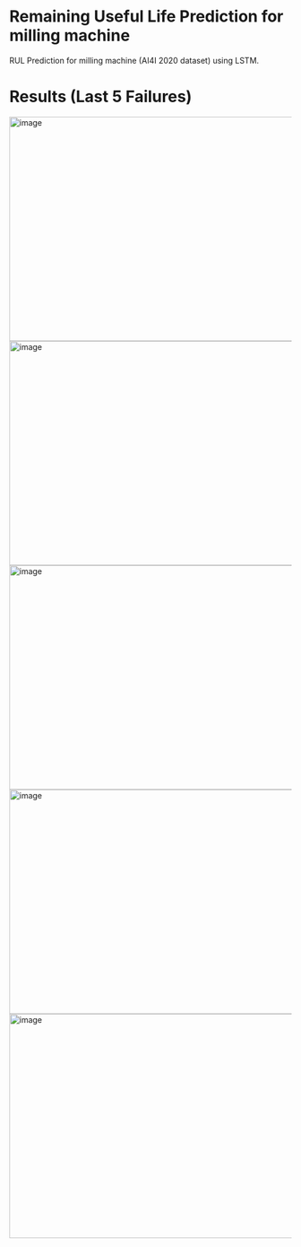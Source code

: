 # Remaining Useful Life Prediction for milling machine
RUL Prediction for milling machine (AI4I 2020 dataset) using LSTM.

# Results (Last 5 Failures)
<img width="600" height="400" alt="image" src="https://github.com/user-attachments/assets/0a3df219-dcc1-449e-903f-d3ac61a9dfd7" />
<img width="600" height="400" alt="image" src="https://github.com/user-attachments/assets/c4bd709f-9ed6-4fff-b19b-20a5087f35bc" />
<img width="600" height="400" alt="image" src="https://github.com/user-attachments/assets/55cfd7c9-3b62-42ac-abd1-bca6ae05035b" />
<img width="600" height="400" alt="image" src="https://github.com/user-attachments/assets/be2175ba-98a3-4749-948d-7df55971d024" />
<img width="600" height="400" alt="image" src="https://github.com/user-attachments/assets/1024c2d5-387c-4389-a6db-0ea0f7ffc7c5" />

